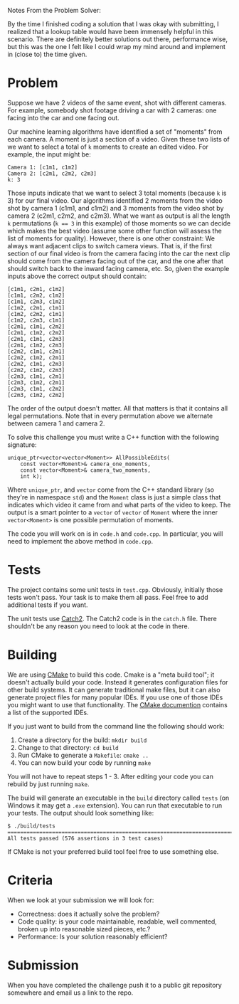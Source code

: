 Notes From the Problem Solver:

By the time I finished coding a solution that I was okay with submitting, I realized that a lookup table would have been immensely helpful in this scenario. There are definitely better solutions out there, performance wise, but this was the one I felt like I could wrap my mind around and implement in (close to) the time given. 






# Problem

Suppose we have 2 videos of the same event, shot with different cameras. For example, somebody shot footage driving a
car with 2 cameras: one facing into the car and one facing out.

Our machine learning algorithms have identified a set of "moments" from each camera. A moment is just a section of a
video. Given these two lists of we want to select a total of `k` moments to create an edited video. For example, the
input might be:

```
Camera 1: [c1m1, c1m2]
Camera 2: [c2m1, c2m2, c2m3]
k: 3
```

Those inputs indicate that we want to select 3 total moments (because `k` is 3) for our final video. Our algorithms
identified 2 moments from the video shot by camera 1 (c1m1, and c1m2) and 3 moments from the video shot by camera 2
(c2m1, c2m2, and c2m3). What we want as output is all the length `k` permutations (`k == 3` in this example) of those
moments so we can decide which makes the best video (assume some other function will assess the list of moments for
quality). However, there is one other constraint: We always want adjacent clips to switch camera views. That is, if the
first section of our final video is from the camera facing into the car the next clip should come from the camera facing
out of the car, and the one after that should switch back to the inward facing camera, etc. So, given the example inputs
above the correct output should contain:

```
[c1m1, c2m1, c1m2]
[c1m1, c2m2, c1m2]
[c1m1, c2m3, c1m2]
[c1m2, c2m1, c1m1]
[c1m2, c2m2, c1m1]
[c1m2, c2m3, c1m1]
[c2m1, c1m1, c2m2]
[c2m1, c1m2, c2m2]
[c2m1, c1m1, c2m3]
[c2m1, c1m2, c2m3]
[c2m2, c1m1, c2m1]
[c2m2, c1m2, c2m1]
[c2m2, c1m1, c2m3]
[c2m2, c1m2, c2m3]
[c2m3, c1m1, c2m1]
[c2m3, c1m2, c2m1]
[c2m3, c1m1, c2m2]
[c2m3, c1m2, c2m2]
```

The order of the output doesn't matter. All that matters is that it contains all legal permutations. Note that in every
permutation above we alternate between camera 1 and camera 2.

To solve this challenge you must write a C++ function with the following signature:

```
unique_ptr<vector<vector<Moment>> AllPossibleEdits(
    const vector<Moment>& camera_one_moments,
    const vector<Moment>& camera_two_moments,
    int k);
```

Where `unique_ptr`, and `vector` come from the C++ standard library (so they're in namespace `std`) and the
`Moment` class is just a simple class that indicates which video it came from and what parts of the video to keep. The
output is a smart pointer to a `vector` of `vector` of `Moment` where the inner `vector<Moment>` is one possible
permutation of moments.

The code you will work on is in `code.h` and `code.cpp`. In particular, you will need to implement the above method in
`code.cpp`.

# Tests

The project contains some unit tests in `test.cpp`. Obviously, initially those tests won't pass. Your task is to make
them all pass. Feel free to add additional tests if you want.

The unit tests use [Catch2](https://github.com/catchorg/Catch2). The Catch2 code is in the `catch.h` file. There
shouldn't be any reason you need to look at the code in there.

# Building

We are using [CMake](https://cmake.org/) to build this code. Cmake is a "meta build tool"; it doesn't actually build
your code. Instead it generates configuration files for other build systems. It can generate traditional make files, but
it can also generate project files for many popular IDEs. If you use one of those IDEs you might want to use that
functionality. The [CMake documention](https://cmake.org/cmake/help/v3.11/manual/cmake-generators.7.html) contains a
list of the supported IDEs.

If you just want to build from the command line the following should work:

1. Create a directory for the build: `mkdir build`
2. Change to that directory: `cd build`
3. Run CMake to generate a `Makefile`: `cmake ..`
4. You can now build your code by running `make`

You will not have to repeat steps 1 - 3. After editing your code you can rebuild by just running `make`.

The build will generate an executable in the `build` directory called `tests` (on Windows it may get a `.exe`
extension). You can run that executable to run your tests. The output should look something like:

```
$ ./build/tests
===============================================================================
All tests passed (576 assertions in 3 test cases)
```

If CMake is not your preferred build tool feel free to use something else.

# Criteria

When we look at your submission we will look for:

* Correctness: does it actually solve the problem?
* Code quality: is your code maintainable, readable, well commented, broken up into reasonable sized pieces, etc.?
* Performance: Is your solution reasonably efficient?

# Submission

When you have completed the challenge push it to a public git repository somewhere and email us a link to the repo.
